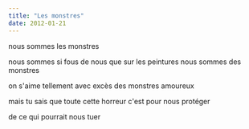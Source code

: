 ```yaml
---
title: "Les monstres"
date: 2012-01-21
---
```


nous sommes les monstres

nous sommes si fous de nous
que sur les peintures nous sommes des monstres

on s'aime tellement avec excès
des monstres amoureux

mais tu sais que toute cette horreur
c'est pour nous protéger

de ce qui pourrait nous tuer
